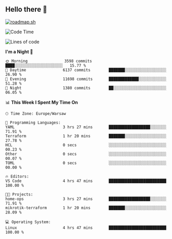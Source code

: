 ## Hello there 👋

[![roadmap.sh](https://roadmap.sh/card/wide/66979ceebf471856f5e911d3?variant=dark)](https://roadmap.sh)

<!--
**vrozaksen/vrozaksen** is a ✨ _special_ ✨ repository because its `README.md` (this file) appears on your GitHub profile.

Here are some ideas to get you started:

- 🔭 I’m currently working on ...
- 🌱 I’m currently learning ...
- 👯 I’m looking to collaborate on ...
- 🤔 I’m looking for help with ...
- 💬 Ask me about ...
- 📫 How to reach me: ...
- 😄 Pronouns: ...
- ⚡ Fun fact: ...
-->

<!--START_SECTION:waka-->
![Code Time](http://img.shields.io/badge/Code%20Time-91%20hrs%2013%20mins-blue)

![Lines of code](https://img.shields.io/badge/From%20Hello%20World%20I%27ve%20Written-1.2%20million%20lines%20of%20code-blue)

**I'm a Night 🦉** 

```text
🌞 Morning                3598 commits        ████░░░░░░░░░░░░░░░░░░░░░   15.77 % 
🌆 Daytime                6137 commits        ███████░░░░░░░░░░░░░░░░░░   26.90 % 
🌃 Evening                11698 commits       █████████████░░░░░░░░░░░░   51.28 % 
🌙 Night                  1380 commits        ██░░░░░░░░░░░░░░░░░░░░░░░   06.05 % 
```


📊 **This Week I Spent My Time On** 

```text
🕑︎ Time Zone: Europe/Warsaw

💬 Programming Languages: 
YAML                     3 hrs 27 mins       ██████████████████░░░░░░░   71.91 % 
Terraform                1 hr 20 mins        ███████░░░░░░░░░░░░░░░░░░   27.78 % 
HCL                      0 secs              ░░░░░░░░░░░░░░░░░░░░░░░░░   00.23 % 
Other                    0 secs              ░░░░░░░░░░░░░░░░░░░░░░░░░   00.07 % 
TOML                     0 secs              ░░░░░░░░░░░░░░░░░░░░░░░░░   00.00 % 

🔥 Editors: 
VS Code                  4 hrs 47 mins       █████████████████████████   100.00 % 

🐱‍💻 Projects: 
home-ops                 3 hrs 27 mins       ██████████████████░░░░░░░   71.91 % 
mikrotik-terraform       1 hr 20 mins        ███████░░░░░░░░░░░░░░░░░░   28.09 % 

💻 Operating System: 
Linux                    4 hrs 47 mins       █████████████████████████   100.00 % 
```


<!--END_SECTION:waka-->